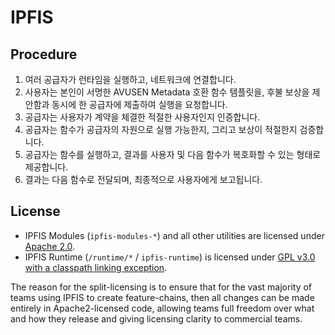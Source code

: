 # IPFIS

## Procedure

1. 여러 공급자가 런타임을 실행하고, 네트워크에 연결합니다.
1. 사용자는 본인이 서명한 AVUSEN Metadata 호환 함수 템플릿을, 후불 보상을 제안함과 동시에 한 공급자에 제출하여 실행을 요청합니다.
1. 공급자는 사용자가 계약을 체결한 적절한 사용자인지 인증합니다.
1. 공급자는 함수가 공급자의 자원으로 실행 가능한지, 그리고 보상이 적절한지 검증합니다.
1. 공급자는 함수를 실행하고, 결과를 사용자 및 다음 함수가 복호화할 수 있는 형태로 제공합니다.
1. 결과는 다음 함수로 전달되며, 최종적으로 사용자에게 보고됩니다.

## License

* IPFIS Modules (`ipfis-modules-*`) and all other utilities are licensed under [Apache 2.0](LICENSE-APACHE2).
* IPFIS Runtime (`/runtime/*` / `ipfis-runtime`) is licensed under [GPL v3.0 with a classpath linking exception](LICENSE-GPL3).

The reason for the split-licensing is to ensure that for the vast majority of teams using IPFIS to create feature-chains, then all changes can be made entirely in Apache2-licensed code, allowing teams full freedom over what and how they release and giving licensing clarity to commercial teams.
